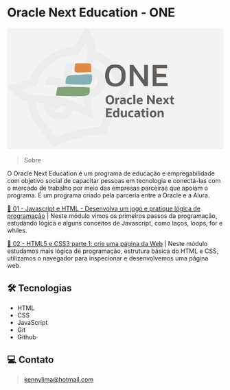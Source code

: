 # Oracle Next Education - ONE

![preview](./.github/preview.png)

> Sobre

O Oracle Next Education é um programa de educação e empregabilidade com objetivo social de capacitar pessoas em tecnologia e conectá-las com o mercado de trabalho por meio das empresas parceiras que apoiam o programa. É um programa criado pela parceria entre a Oracle e a Alura.

[🔗 01 - Javascript e HTML - Desenvolva um jogo e pratique lógica de programação](https://github.com/kennylima/Oracle_next_education_-ONE-/tree/main/01%20-%20Javascript%20e%20HTML%20-%20Desenvolva%20um%20jogo%20e%20pratique%20l%C3%B3gica%20de%20programa%C3%A7%C3%A3o) | Neste módulo vimos os primeiros passos da programação, estudando lógica e alguns conceitos de Javascript, como laços, loops, for e whiles.

[🔗 02 - HTML5 e CSS3 parte 1: crie uma página da Web](https://github.com/kennylima/Oracle_next_education_ONE/tree/main/02%20-%20HTML5%20e%20CSS3%20parte%201%20-%20crie%20uma%20p%C3%A1gina%20da%20Web) | Neste módulo estudamos mais lógica de programação, estrutura básica do HTML e CSS, utilizamos o navegador para inspecionar e desenvolvemos uma página web.

## 🛠 Tecnologias 
- HTML
- CSS
- JavaScript
- Git
- Github

## 💻 Contato 

 > kennylima@hotmail.com